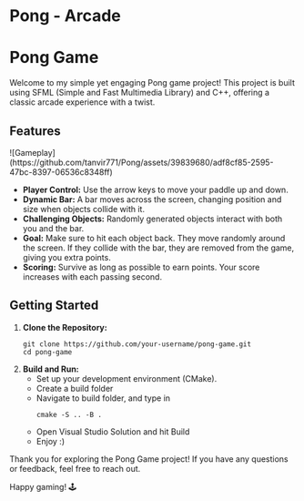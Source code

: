 # Pong - Arcade
<body>
    <h1>Pong Game</h1>
    <p>Welcome to my simple yet engaging Pong game project! This project is built using SFML (Simple and Fast Multimedia Library) and C++, offering a classic arcade experience with a twist.</p>
    <h2>Features</h2>
    ![Gameplay](https://github.com/tanvir771/Pong/assets/39839680/adf8cf85-2595-47bc-8397-06536c8348ff)
    <ul>
        <li><strong>Player Control:</strong> Use the arrow keys to move your paddle up and down.</li>
        <li><strong>Dynamic Bar:</strong> A bar moves across the screen, changing position and size when objects collide with it.</li>
        <li><strong>Challenging Objects:</strong> Randomly generated objects interact with both you and the bar.</li>
        <li><strong>Goal:</strong> Make sure to hit each object back. They move randomly around the screen. If they collide with the bar, they are removed from the game, giving you extra points.</li>
        <li><strong>Scoring:</strong> Survive as long as possible to earn points. Your score increases with each passing second.</li>
    </ul>
    <h2>Getting Started</h2>
    <ol>
        <li><strong>Clone the Repository:</strong>
            <pre><code>git clone https://github.com/your-username/pong-game.git
cd pong-game</code></pre>
        </li>
        <li><strong>Build and Run:</strong>
            <ul>
                <li>Set up your development environment (CMake).</li>
                <li>Create a build folder</li>
                <li>Navigate to build folder, and type in <pre><code>cmake -S .. -B .</code></pre></li>
                <li>Open Visual Studio Solution and hit Build</li>
                <li>Enjoy :)</li>
            </ul>
        </li>
    </ol>
    <p>Thank you for exploring the Pong Game project! If you have any questions or feedback, feel free to reach out.</p>
    <p>Happy gaming! 🕹️</p>
</body>
</html>
